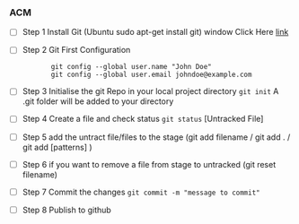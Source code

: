 ### ACM

- [ ] Step 1 Install Git (Ubuntu   sudo apt-get install git) window Click Here [link](https://git-scm.com/downloads)
- [ ] Step 2 Git First Configuration  

  
             git config --global user.name "John Doe"
             git config --global user.email johndoe@example.com
              
            
- [ ] Step 3 Initialise the git Repo in your local project directory `git init` A .git folder will be added to your directory
- [ ] Step 4 Create a file and check status `git status` [Untracked File]
- [ ] Step 5 add the untract file/files to the stage (git add filename / git add . / git add [patterns] )
- [ ] Step 6 if you want to remove a file from stage to untracked (git reset filename)
- [ ] Step 7 Commit the changes `git commit -m "message to commit"` 
- [ ] Step 8 Publish to github 
